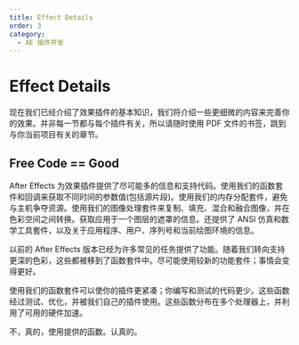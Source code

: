 ```yaml
---
title: Effect Details
order: 3
category:
  - AE 插件开发
---
```


# Effect Details

现在我们已经介绍了效果插件的基本知识，我们将介绍一些更细微的内容来完善你的效果。并非每一节都与每个插件有关，所以请随时使用 PDF 文件的书签，跳到与你当前项目有关的章节。

## Free Code == Good

After Effects 为效果插件提供了尽可能多的信息和支持代码。使用我们的函数套件和回调来获取不同时间的参数值(包括源片段)。使用我们的内存分配套件，避免与主机争夺资源。使用我们的图像处理套件来复制、填充、混合和融合图像，并在色彩空间之间转换。获取应用于一个图层的遮罩的信息。还提供了 ANSI 仿真和数学工具套件，以及关于应用程序、用户、序列号和当前绘图环境的信息。

以前的 After Effects 版本已经为许多常见的任务提供了功能。随着我们转向支持更深的色彩，这些都被移到了函数套件中。尽可能使用较新的功能套件；事情会变得更好。

使用我们的函数套件可以使你的插件更紧凑；你编写和测试的代码更少。这些函数经过测试、优化，并被我们自己的插件使用。这些函数分布在多个处理器上，并利用了可用的硬件加速。

不，真的，使用提供的函数。认真的。
